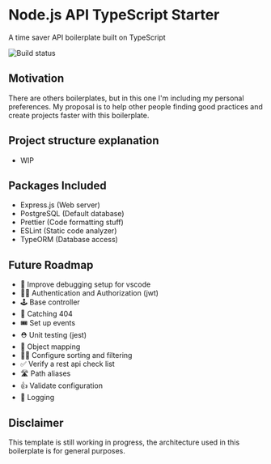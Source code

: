 # Node.js API TypeScript Starter

A time saver API boilerplate built on TypeScript

![Build status](https://travis-ci.com/escalonc/nodejs-api-typescript-starter.svg?branch=master)

## Motivation

There are others boilerplates, but in this one I'm including my personal preferences. My proposal is to help other people finding good practices and create projects faster with this boilerplate.

## Project structure explanation

- WIP

## Packages Included

- Express.js (Web server)
- PostgreSQL (Default database)
- Prettier (Code formatting stuff)
- ESLint (Static code analyzer)
- TypeORM (Database access)

## Future Roadmap

- 🐛 Improve debugging setup for vscode
- 👮🏼‍ Authentication and Authorization (jwt)
- 🕹 Base controller
- 🙅 Catching 404
- 🎟 Set up events
- ⛑ Unit testing (jest)
- 📝 Object mapping
- 🕵️‍♀️ Configure sorting and filtering
- ✅ Verify a rest api check list
- 🛣 Path aliases
- 👍 Validate configuration
- 📓 Logging

## Disclaimer

This template is still working in progress,
the architecture used in this boilerplate is for general purposes.
